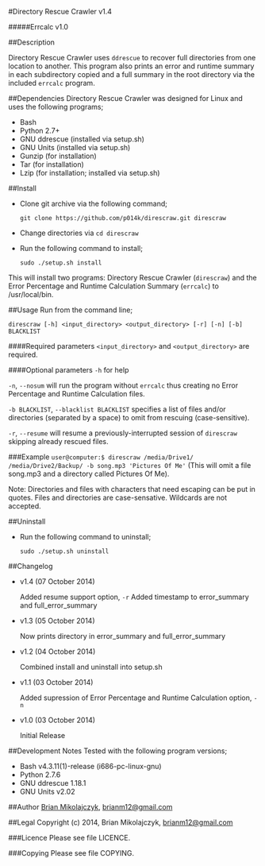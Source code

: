 #Directory Rescue Crawler
v1.4

#####Errcalc v1.0

##Description

Directory Rescue Crawler uses `ddrescue` to recover full directories from one location to another. This program also prints an error and runtime summary in each subdirectory copied and a full summary in the root directory via the included `errcalc` program.

##Dependencies
Directory Rescue Crawler was designed for Linux and uses the following programs;

* Bash
* Python 2.7+
* GNU ddrescue (installed via setup.sh)
* GNU Units (installed via setup.sh)
* Gunzip (for installation)
* Tar (for installation)
* Lzip (for installation; installed via setup.sh)

##Install
* Clone git archive via the following command; 
  
  `git clone https://github.com/p014k/direscraw.git direscraw`
* Change directories via `cd direscraw`
* Run the following command to install;
  
  `sudo ./setup.sh install`

This will install two programs: Directory Rescue Crawler (`direscraw`) and the Error Percentage and Runtime Calculation Summary (`errcalc`) to /usr/local/bin.

##Usage
Run from the command line;

`direscraw [-h] <input_directory> <output_directory> [-r] [-n] [-b] BLACKLIST`

####Required parameters
`<input_directory>` and `<output_directory>` are required.

####Optional parameters
`-h` for help

`-n`, `--nosum` will run the program without `errcalc` thus creating no Error Percentage and Runtime Calculation files.

`-b BLACKLIST`, `--blacklist BLACKLIST` specifies a list of files and/or directories (separated by a space) to omit from rescuing (case-sensitive).

`-r`, `--resume` will resume a previously-interrupted session of `direscraw` skipping already rescued files. 

###Example 
`user@computer:$ direscraw /media/Drive1/ /media/Drive2/Backup/ -b song.mp3 'Pictures Of Me'` (This will omit a file song.mp3 and a directory called Pictures Of Me). 

Note: Directories and files with characters that need escaping can be put in quotes. Files and directories are case-sensative. Wildcards are not accepted.

##Uninstall
* Run the following command to uninstall;
  
  `sudo ./setup.sh uninstall`

##Changelog
* v1.4 (07 October 2014)

  Added resume support option, `-r`
  Added timestamp to error_summary and full_error_summary

* v1.3 (05 October 2014)

  Now prints directory in error_summary and full_error_summary

* v1.2 (04 October 2014)

  Combined install and uninstall into setup.sh

* v1.1 (03 October 2014)

  Added supression of Error Percentage and Runtime Calculation option, `-n`

* v1.0 (03 October 2014)

  Initial Release

##Development Notes
Tested with the following program versions;

* Bash v4.3.11(1)-release (i686-pc-linux-gnu)
* Python 2.7.6
* GNU ddrescue 1.18.1
* GNU Units v2.02

##Author
[Brian Mikolajczyk](https://github.com/p014k), brianm12@gmail.com

##Legal
Copyright (c) 2014, Brian Mikolajczyk, brianm12@gmail.com

###Licence
Please see file LICENCE.

###Copying
Please see file COPYING.
